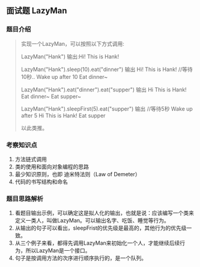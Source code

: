 ## 面试题 LazyMan 

### 题目介绍
>实现一个LazyMan，可以按照以下方式调用:
>
>LazyMan("Hank")
>输出:Hi! This is Hank!
>
>LazyMan("Hank").sleep(10).eat("dinner")
>输出
Hi! This is Hank!
//等待10秒..
Wake up after 10
Eat dinner~
>
>LazyMan("Hank").eat("dinner").eat("supper")
>输出
Hi This is Hank!
Eat dinner~
Eat supper~
>
>LazyMan("Hank").sleepFirst(5).eat("supper")
>输出
//等待5秒
Wake up after 5
Hi This is Hank!
Eat supper
>
>以此类推。


### 考察知识点
1. 方法链式调用
2. 类的使用和面向对象编程的思路
3. 最少知识原则，也即 迪米特法则（Law of Demeter）
4. 代码的书写结构和命名

### 题目思路解析
1. 看题目输出示例，可以确定这是拟人化的输出，也就是说：应该编写一个类来定义一类人，叫做LazyMan。可以输出名字、吃饭、睡觉等行为。
2. 从输出的句子可以看出，sleepFrist的优先级是最高的，其他行为的优先级一致。
3. 从三个例子来看，都得先调用LazyMan来初始化一个人，才能继续后续行为，所以LazyMan是一个接口。
4. 句子是按调用方法的次序进行顺序执行的，是一个队列。

